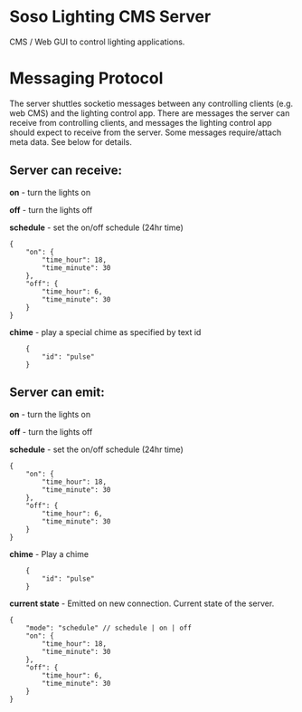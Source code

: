# Soso Lighting CMS Server
CMS / Web GUI to control lighting applications.

# Messaging Protocol
The server shuttles socketio messages between any controlling clients (e.g. web CMS) and the lighting control app. There are messages the server can receive from controlling clients, and messages the lighting control app should expect to receive from the server. Some messages require/attach meta data. See below for details.

## Server can receive:
**on** - turn the lights on

**off** - turn the lights off

**schedule** - set the on/off schedule (24hr time)
```
{
    "on": {
        "time_hour": 18,
        "time_minute": 30
    },
    "off": {
        "time_hour": 6,
        "time_minute": 30
    }
}
```

**chime** - play a special chime as specified by text id
```
    {
        "id": "pulse"
    }
```

## Server can emit:
**on** - turn the lights on

**off** - turn the lights off

**schedule** - set the on/off schedule (24hr time)
```
{
    "on": {
        "time_hour": 18,
        "time_minute": 30
    },
    "off": {
        "time_hour": 6,
        "time_minute": 30
    }
}
```

**chime** - Play a chime
```
    {
        "id": "pulse"
    }
```

**current state** - Emitted on new connection. Current state of the server.
```
{
    "mode": "schedule" // schedule | on | off
    "on": {
        "time_hour": 18,
        "time_minute": 30
    },
    "off": {
        "time_hour": 6,
        "time_minute": 30
    }
}
```